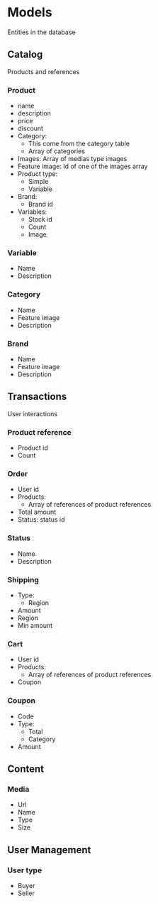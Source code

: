 # Models

Entities in the database

## Catalog

Products and references

### Product

- name
- description
- price
- discount
- Category:
  - This come from the category table
  - Array of categories
- Images:
  Array of medias type images
- Feature image:
  Id of one of the images array
- Product type:
  - Simple
  - Variable
- Brand:
  - Brand id
- Variables:
  - Stock id
  - Count
  - Image

### Variable

- Name
- Description

### Category

- Name
- Feature image
- Description

### Brand

- Name
- Feature image
- Description

## Transactions

User interactions

### Product reference

- Product id
- Count

### Order

- User id
- Products:
  - Array of references of product references
- Total amount
- Status: status id

### Status

- Name
- Description

### Shipping

- Type:
  - Region
- Amount
- Region
- Min amount

### Cart

- User id
- Products:
  - Array of references of product references
- Coupon

### Coupon

- Code
- Type:
  - Total
  - Category
- Amount

## Content

### Media

- Url
- Name
- Type
- Size

## User Management

### User type

- Buyer
- Seller

